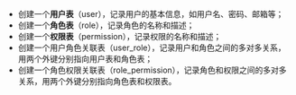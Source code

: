 -   创建一个**用户表**（user），记录用户的基本信息，如用户名、密码、邮箱等；
-   创建一个**角色表**（role），记录角色的名称和描述；
-   创建一个**权限表**（permission），记录权限的名称和描述；
-   创建一个用户角色关联表（user_role），记录用户和角色之间的多对多关系，用两个外键分别指向用户表和角色表；
-   创建一个角色权限关联表（role_permission），记录角色和权限之间的多对多关系，用两个外键分别指向角色表和权限表。